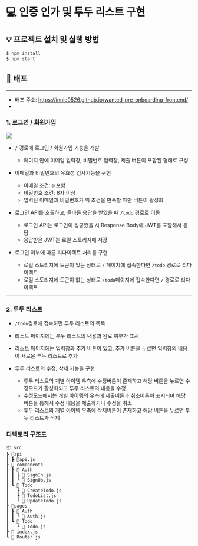 # 💻 인증 인가 및 투두 리스트 구현


## 💡 프로젝트 설치 및 실행 방법

```zsh
$ npm install
$ npm start
```


## 🚀 배포 
---
- 배포 주소: https://innie0526.github.io/wanted-pre-onboarding-frontend/
- 

### 1. 로그인 / 회원가입

<img src="https://user-images.githubusercontent.com/112600139/207554652-8bb40c2a-9743-4e6c-a9a1-01799fe12c25.gif">


- `/` 경로에 로그인 / 회원가입 기능을 개발
  - 페이지 안에 이메일 입력창, 비밀번호 입력창, 제출 버튼이 포함된 형태로 구성

- 이메일과 비밀번호의 유효성 검사기능을 구현
  - 이메일 조건: `@` 포함
  - 비밀번호 조건: 8자 이상
  - 입력된 이메일과 비밀번호가 위 조건을 만족할 때만 버튼이 활성화 

- 로그인 API를 호출하고, 올바른 응답을 받았을 때 `/todo` 경로로 이동
  - 로그인 API는 로그인이 성공했을 시 Response Body에 JWT를 포함해서 응답
  - 응답받은 JWT는 로컬 스토리지에 저장

- 로그인 여부에 따른 리다이렉트 처리를 구현
  - 로컬 스토리지에 토큰이 있는 상태로 `/` 페이지에 접속한다면 `/todo` 경로로 리다이렉트 
  - 로컬 스토리지에 토큰이 없는 상태로 `/todo`페이지에 접속한다면 `/` 경로로 리다이렉트 

---

### 2. 투두 리스트

- `/todo`경로에 접속하면 투두 리스트의 목록
- 리스트 페이지에는 투두 리스트의 내용과 완료 여부가 표시
- 리스트 페이지에는 입력창과 추가 버튼이 있고, 추가 버튼을 누르면 입력창의 내용이 새로운 투두 리스트로 추가

- 투두 리스트의 수정, 삭제 기능을 구현
  - 투두 리스트의 개별 아이템 우측에 수정버튼이 존재하고 해당 버튼을 누르면 수정모드가 활성화되고 투두 리스트의 내용을 수정
  - 수정모드에서는 개별 아이템의 우측에 제출버튼과 취소버튼이 표시되며 해당 버튼을 통해서 수정 내용을 제출하거나 수정을 취소
  - 투두 리스트의 개별 아이템 우측에 삭제버튼이 존재하고 해당 버튼을 누르면 투두 리스트가 삭제


### 디렉토리 구조도

```
📦 src
┣ 📂api
┃ ┣ 📄api.js
┣ 📂 components
┃ ┣ 📂 Auth
┃ ┃ ┣ 📄 SignIn.js
┃ ┃ ┗ 📄 SignUp.js
┃ ┗ 📂 Todo
┃   ┣ 📄 CreateTodo.js
┃   ┣ 📄 TodoList.js
┃   ┗ 📄 UpdateTodo.js
┣ 📂pages
┃ ┣ 📂 Auth
┃ ┃ ┗ 📄 Auth.js
┃ ┗ 📂 Todo
┃   ┗ 📄 Todo.js
┣ 📄 index.js
┗ 📄 Router.js
```



